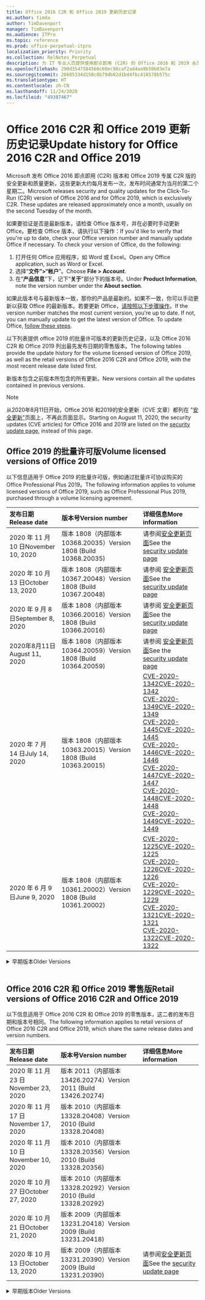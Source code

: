 ```yaml
---
title: Office 2016 C2R 和 Office 2019 更新历史记录
ms.author: timda
author: TimDavenport
manager: TimDavenport
ms.audience: ITPro
ms.topic: reference
ms.prod: office-perpetual-itpro
localization_priority: Priority
ms.collection: RelNotes_Perpetual
description: 为 IT 专业人员提供使用即点即用 (C2R) 的 Office 2016 和 2019 永久版本的更新历史记录
ms.openlocfilehash: 290d3547584560c60ec98caf2ad4aa9b50b03e7a
ms.sourcegitcommit: 20605334d158c0b79db02d1bd4fbc418578b575c
ms.translationtype: HT
ms.contentlocale: zh-CN
ms.lasthandoff: 11/24/2020
ms.locfileid: "49387467"
---
```

# <a name="update-history-for-office-2016-c2r-and-office-2019"></a><span data-ttu-id="a9b3b-103">Office 2016 C2R 和 Office 2019 更新历史记录</span><span class="sxs-lookup"><span data-stu-id="a9b3b-103">Update history for Office 2016 C2R and Office 2019</span></span>

<span data-ttu-id="a9b3b-p101">Microsoft 发布 Office 2016 即点即用 (C2R) 版本和 Office 2019 专属 C2R 版的安全更新和质量更新。这些更新大约每月发布一次，发布时间通常为当月的第二个星期二。</span><span class="sxs-lookup"><span data-stu-id="a9b3b-p101">Microsoft releases security and quality updates for the Click-To-Run (C2R) version of Office 2016 and for Office 2019, which is exclusively C2R. These updates are released approximately once a month, usually on the second Tuesday of the month.</span></span>

<span data-ttu-id="a9b3b-p102">如果要验证是否是最新版本，请检查 Office 版本号，并在必要时手动更新 Office。要检查 Office 版本，请执行以下操作：</span><span class="sxs-lookup"><span data-stu-id="a9b3b-p102">If you'd like to verify that you're up to date, check your Office version number and manually update Office if necessary. To check your version of Office, do the following:</span></span>

  1.    <span data-ttu-id="a9b3b-108">打开任何 Office 应用程序，如 Word 或 Excel。</span><span class="sxs-lookup"><span data-stu-id="a9b3b-108">Open any Office application, such as Word or Excel.</span></span>
  2.    <span data-ttu-id="a9b3b-109">选择“**文件”>“帐户**”。</span><span class="sxs-lookup"><span data-stu-id="a9b3b-109">Choose **File > Account**.</span></span>
  3.    <span data-ttu-id="a9b3b-110">在“**产品信息**”下，记下“**关于**”部分下的版本号。</span><span class="sxs-lookup"><span data-stu-id="a9b3b-110">Under **Product Information**, note the version number under the **About section**.</span></span>

<span data-ttu-id="a9b3b-p103">如果此版本号与最新版本一致，那你的产品是最新的。如果不一致，你可以手动更新以获取 Office 的最新版本。若要更新 Office，[请按照以下步骤操作](https://support.office.com/article/2ab296f3-7f03-43a2-8e50-46de917611c5)。</span><span class="sxs-lookup"><span data-stu-id="a9b3b-p103">If the version number matches the most current version, you're up to date. If not, you can manually update to get the latest version of Office. To update Office, [follow these steps](https://support.office.com/article/2ab296f3-7f03-43a2-8e50-46de917611c5).</span></span>


<span data-ttu-id="a9b3b-114">以下列表提供 office 2019 的批量许可版本的更新历史记录，以及 Office 2016 C2R 和 Office 2019 列出最先发布日期的零售版本。</span><span class="sxs-lookup"><span data-stu-id="a9b3b-114">The following tables provide the update history for the volume licensed version of Office 2019, as well as the retail versions of Office 2016 C2R and Office 2019, with the most recent release date listed first.</span></span>

<span data-ttu-id="a9b3b-115">新版本包含之前版本所包含的所有更新。</span><span class="sxs-lookup"><span data-stu-id="a9b3b-115">New versions contain all the updates contained in previous versions.</span></span>


 > [!NOTE]
> <span data-ttu-id="a9b3b-116">从2020年8月11日开始，Office 2016 和2019的安全更新（CVE 文章）都列在 "[安全更新"](https://docs.microsoft.com/officeupdates/microsoft365-apps-security-updates)页面上，不再此页面显示。</span><span class="sxs-lookup"><span data-stu-id="a9b3b-116">Starting on August 11, 2020, the security updates (CVE articles) for Office 2016 and 2019 are listed on the [security update page](https://docs.microsoft.com/officeupdates/microsoft365-apps-security-updates), instead of this page.</span></span> 


## <a name="volume-licensed-versions-of-office-2019"></a><span data-ttu-id="a9b3b-117">Office 2019 的批量许可版</span><span class="sxs-lookup"><span data-stu-id="a9b3b-117">Volume licensed versions of Office 2019</span></span>
<span data-ttu-id="a9b3b-118">以下信息适用于 Office 2019 的批量许可版，例如通过批量许可协议购买的 Office Professional Plus 2019。</span><span class="sxs-lookup"><span data-stu-id="a9b3b-118">The following information applies to volume licensed versions of Office 2019, such as Office Professional Plus 2019, purchased through a volume licensing agreement.</span></span>

[//]: # (请勿删除批量许可表开头)


|<span data-ttu-id="a9b3b-120">**发布日期**</span><span class="sxs-lookup"><span data-stu-id="a9b3b-120">**Release date**</span></span>|<span data-ttu-id="a9b3b-121">**版本号**</span><span class="sxs-lookup"><span data-stu-id="a9b3b-121">**Version number**</span></span>|<span data-ttu-id="a9b3b-122">**详细信息**</span><span class="sxs-lookup"><span data-stu-id="a9b3b-122">**More information**</span></span>|
|:-----|:-----|:-----|
|<span data-ttu-id="a9b3b-123">2020 年 11 月 10 日</span><span class="sxs-lookup"><span data-stu-id="a9b3b-123">November 10, 2020</span></span>|<span data-ttu-id="a9b3b-124">版本 1808（内部版本 10368.20035）</span><span class="sxs-lookup"><span data-stu-id="a9b3b-124">Version 1808 (Build 10368.20035)</span></span>| <span data-ttu-id="a9b3b-125">请参阅[安全更新页面](https://docs.microsoft.com/officeupdates/microsoft365-apps-security-updates)</span><span class="sxs-lookup"><span data-stu-id="a9b3b-125">See the [security update page](https://docs.microsoft.com/officeupdates/microsoft365-apps-security-updates)</span></span> |
|<span data-ttu-id="a9b3b-126">2020 年 10 月 13 日</span><span class="sxs-lookup"><span data-stu-id="a9b3b-126">October 13, 2020</span></span>|<span data-ttu-id="a9b3b-127">版本 1808（内部版本 10367.20048）</span><span class="sxs-lookup"><span data-stu-id="a9b3b-127">Version 1808 (Build 10367.20048)</span></span>|<span data-ttu-id="a9b3b-128">请参阅 [安全更新页面](https://docs.microsoft.com/officeupdates/microsoft365-apps-security-updates)</span><span class="sxs-lookup"><span data-stu-id="a9b3b-128">See the [security update page](https://docs.microsoft.com/officeupdates/microsoft365-apps-security-updates)</span></span>  |
|<span data-ttu-id="a9b3b-129">2020 年 9 月 8 日</span><span class="sxs-lookup"><span data-stu-id="a9b3b-129">September 8, 2020</span></span>|<span data-ttu-id="a9b3b-130">版本 1808（内部版本 10366.20016）</span><span class="sxs-lookup"><span data-stu-id="a9b3b-130">Version 1808 (Build 10366.20016)</span></span>|<span data-ttu-id="a9b3b-131">请参阅 [安全更新页面](https://docs.microsoft.com/officeupdates/microsoft365-apps-security-updates)</span><span class="sxs-lookup"><span data-stu-id="a9b3b-131">See the [security update page](https://docs.microsoft.com/officeupdates/microsoft365-apps-security-updates)</span></span> |
|<span data-ttu-id="a9b3b-132">2020年8月11日</span><span class="sxs-lookup"><span data-stu-id="a9b3b-132">August 11, 2020</span></span>|<span data-ttu-id="a9b3b-133">版本 1808（内部版本 10364.20059）</span><span class="sxs-lookup"><span data-stu-id="a9b3b-133">Version 1808 (Build 10364.20059)</span></span>|<span data-ttu-id="a9b3b-134">请参阅 [安全更新页面](https://docs.microsoft.com/officeupdates/microsoft365-apps-security-updates)</span><span class="sxs-lookup"><span data-stu-id="a9b3b-134">See the [security update page](https://docs.microsoft.com/officeupdates/microsoft365-apps-security-updates)</span></span> |
|<span data-ttu-id="a9b3b-135">2020 年 7 月 14 日</span><span class="sxs-lookup"><span data-stu-id="a9b3b-135">July 14, 2020</span></span>   |<span data-ttu-id="a9b3b-136">版本 1808（内部版本 10363.20015）</span><span class="sxs-lookup"><span data-stu-id="a9b3b-136">Version 1808 (Build 10363.20015)</span></span>  |[<span data-ttu-id="a9b3b-137">CVE-2020-1342</span><span class="sxs-lookup"><span data-stu-id="a9b3b-137">CVE-2020-1342</span></span>](https://portal.msrc.microsoft.com/en-US/security-guidance/advisory/CVE-2020-1342) <br/>[<span data-ttu-id="a9b3b-138">CVE-2020-1349</span><span class="sxs-lookup"><span data-stu-id="a9b3b-138">CVE-2020-1349</span></span>](https://portal.msrc.microsoft.com/en-US/security-guidance/advisory/CVE-2020-1349) <br/>[<span data-ttu-id="a9b3b-139">CVE-2020-1445</span><span class="sxs-lookup"><span data-stu-id="a9b3b-139">CVE-2020-1445</span></span>](https://portal.msrc.microsoft.com/en-US/security-guidance/advisory/CVE-2020-1445) <br/>[<span data-ttu-id="a9b3b-140">CVE-2020-1446</span><span class="sxs-lookup"><span data-stu-id="a9b3b-140">CVE-2020-1446</span></span>](https://portal.msrc.microsoft.com/en-US/security-guidance/advisory/CVE-2020-1446) <br/>[<span data-ttu-id="a9b3b-141">CVE-2020-1447</span><span class="sxs-lookup"><span data-stu-id="a9b3b-141">CVE-2020-1447</span></span>](https://portal.msrc.microsoft.com/en-US/security-guidance/advisory/CVE-2020-1447) <br/>[<span data-ttu-id="a9b3b-142">CVE-2020-1448</span><span class="sxs-lookup"><span data-stu-id="a9b3b-142">CVE-2020-1448</span></span>](https://portal.msrc.microsoft.com/en-US/security-guidance/advisory/CVE-2020-1448) <br/>[<span data-ttu-id="a9b3b-143">CVE-2020-1449</span><span class="sxs-lookup"><span data-stu-id="a9b3b-143">CVE-2020-1449</span></span>](https://portal.msrc.microsoft.com/en-US/security-guidance/advisory/CVE-2020-1449) <br/>|
|<span data-ttu-id="a9b3b-144">2020 年 6 月 9 日</span><span class="sxs-lookup"><span data-stu-id="a9b3b-144">June 9, 2020</span></span>   |<span data-ttu-id="a9b3b-145">版本 1808（内部版本 10361.20002）</span><span class="sxs-lookup"><span data-stu-id="a9b3b-145">Version 1808 (Build 10361.20002)</span></span>  |[<span data-ttu-id="a9b3b-146">CVE-2020-1225</span><span class="sxs-lookup"><span data-stu-id="a9b3b-146">CVE-2020-1225</span></span>](https://portal.msrc.microsoft.com/en-US/security-guidance/advisory/CVE-2020-1225) <br/> [<span data-ttu-id="a9b3b-147">CVE-2020-1226</span><span class="sxs-lookup"><span data-stu-id="a9b3b-147">CVE-2020-1226</span></span>](https://portal.msrc.microsoft.com/en-US/security-guidance/advisory/CVE-2020-1226) <br/>[<span data-ttu-id="a9b3b-148">CVE-2020-1229</span><span class="sxs-lookup"><span data-stu-id="a9b3b-148">CVE-2020-1229</span></span>](https://portal.msrc.microsoft.com/en-US/security-guidance/advisory/CVE-2020-1229) <br/>[<span data-ttu-id="a9b3b-149">CVE-2020-1321</span><span class="sxs-lookup"><span data-stu-id="a9b3b-149">CVE-2020-1321</span></span>](https://portal.msrc.microsoft.com/en-US/security-guidance/advisory/CVE-2020-1321) <br/>[<span data-ttu-id="a9b3b-150">CVE-2020-1322</span><span class="sxs-lookup"><span data-stu-id="a9b3b-150">CVE-2020-1322</span></span>](https://portal.msrc.microsoft.com/en-US/security-guidance/advisory/CVE-2020-1322) <br/>|


[//]: # (请勿删除批量许可表结尾)

<details>
<summary><span data-ttu-id="a9b3b-152">早期版本</span><span class="sxs-lookup"><span data-stu-id="a9b3b-152">Older Versions</span></span></summary>
 

[//]: # (请勿删除批量许可旧表开头)


|<span data-ttu-id="a9b3b-154">**发布日期**</span><span class="sxs-lookup"><span data-stu-id="a9b3b-154">**Release date**</span></span>|<span data-ttu-id="a9b3b-155">**版本号**</span><span class="sxs-lookup"><span data-stu-id="a9b3b-155">**Version number**</span></span>|<span data-ttu-id="a9b3b-156">**详细信息**</span><span class="sxs-lookup"><span data-stu-id="a9b3b-156">**More information**</span></span>|
|:-----|:-----|:-----|
|<span data-ttu-id="a9b3b-157">2020 年 5 月12 日</span><span class="sxs-lookup"><span data-stu-id="a9b3b-157">May 12, 2020</span></span>   |<span data-ttu-id="a9b3b-158">版本 1808（内部版本 10359.20023）</span><span class="sxs-lookup"><span data-stu-id="a9b3b-158">Version 1808 (Build 10359.20023)</span></span>  |[<span data-ttu-id="a9b3b-159">CVE-2020-0901</span><span class="sxs-lookup"><span data-stu-id="a9b3b-159">CVE-2020-0901</span></span>](https://portal.msrc.microsoft.com/en-US/security-guidance/advisory/CVE-2020-0901) <br/> |
|<span data-ttu-id="a9b3b-160">2020 年 4 月 14 日</span><span class="sxs-lookup"><span data-stu-id="a9b3b-160">April 14, 2020</span></span>   |<span data-ttu-id="a9b3b-161">版本 1808 （内部版本 10358.20061）</span><span class="sxs-lookup"><span data-stu-id="a9b3b-161">Version 1808 (Build 10358.20061)</span></span>  |[<span data-ttu-id="a9b3b-162">CVE-2020-0760</span><span class="sxs-lookup"><span data-stu-id="a9b3b-162">CVE-2020-0760</span></span>](https://portal.msrc.microsoft.com/en-US/security-guidance/advisory/CVE-2020-0760) <br/> [<span data-ttu-id="a9b3b-163">CVE-2020-0906</span><span class="sxs-lookup"><span data-stu-id="a9b3b-163">CVE-2020-0906</span></span>](https://portal.msrc.microsoft.com/en-US/security-guidance/advisory/CVE-2020-0906) <br/> [<span data-ttu-id="a9b3b-164">CVE-2020-0961</span><span class="sxs-lookup"><span data-stu-id="a9b3b-164">CVE-2020-0961</span></span>](https://portal.msrc.microsoft.com/en-US/security-guidance/advisory/CVE-2020-0961) <br/> [<span data-ttu-id="a9b3b-165">CVE-2020-0980</span><span class="sxs-lookup"><span data-stu-id="a9b3b-165">CVE-2020-0980</span></span>](https://portal.msrc.microsoft.com/en-US/security-guidance/advisory/CVE-2020-0980) <br/>[<span data-ttu-id="a9b3b-166">CVE-2020-0991</span><span class="sxs-lookup"><span data-stu-id="a9b3b-166">CVE-2020-0991</span></span>](https://portal.msrc.microsoft.com/en-US/security-guidance/advisory/CVE-2020-0991) <br/> |
|<span data-ttu-id="a9b3b-167">2020 年 3 月 10 日</span><span class="sxs-lookup"><span data-stu-id="a9b3b-167">March 10, 2020</span></span>   |<span data-ttu-id="a9b3b-168">版本 1808（内部版本 10357.20081）</span><span class="sxs-lookup"><span data-stu-id="a9b3b-168">Version 1808 (Build 10357.20081)</span></span>  |[<span data-ttu-id="a9b3b-169">CVE-2020-0850</span><span class="sxs-lookup"><span data-stu-id="a9b3b-169">CVE-2020-0850</span></span>](https://portal.msrc.microsoft.com/en-US/security-guidance/advisory/CVE-2020-0850) <br/> [<span data-ttu-id="a9b3b-170">CVE-2020-0852</span><span class="sxs-lookup"><span data-stu-id="a9b3b-170">CVE-2020-0852</span></span>](https://portal.msrc.microsoft.com/en-US/security-guidance/advisory/CVE-2020-0852) <br/> [<span data-ttu-id="a9b3b-171">CVE-2020-0892</span><span class="sxs-lookup"><span data-stu-id="a9b3b-171">CVE-2020-0892</span></span>](https://portal.msrc.microsoft.com/en-US/security-guidance/advisory/CVE-2020-0892) <br/>  |
|<span data-ttu-id="a9b3b-172">2020 年 2 月 11 日</span><span class="sxs-lookup"><span data-stu-id="a9b3b-172">February 11, 2020</span></span>   |<span data-ttu-id="a9b3b-173">版本 1808（内部版本 10356.20006）</span><span class="sxs-lookup"><span data-stu-id="a9b3b-173">Version 1808 (Build 10356.20006)</span></span>  |[<span data-ttu-id="a9b3b-174">CVE-2020-0696</span><span class="sxs-lookup"><span data-stu-id="a9b3b-174">CVE-2020-0696</span></span>](https://portal.msrc.microsoft.com/en-us/security-guidance/advisory/CVE-2020-0696) <br/> [<span data-ttu-id="a9b3b-175">CVE-2020-0759</span><span class="sxs-lookup"><span data-stu-id="a9b3b-175">CVE-2020-0759</span></span>](https://portal.msrc.microsoft.com/en-US/security-guidance/advisory/CVE-2020-0759) <br/>  |


[//]: # (请勿删除批量许可旧表结尾)

</details>


<br/>

## <a name="retail-versions-of-office-2016-c2r-and-office-2019"></a><span data-ttu-id="a9b3b-177">Office 2016 C2R 和 Office 2019 零售版</span><span class="sxs-lookup"><span data-stu-id="a9b3b-177">Retail versions of Office 2016 C2R and Office 2019</span></span>
<span data-ttu-id="a9b3b-178">以下信息适用于 Office 2016 C2R 和 Office 2019 的零售版本，这二者的发布日期和版本号相同。</span><span class="sxs-lookup"><span data-stu-id="a9b3b-178">The following information applies to retail versions of Office 2016 C2R and Office 2019, which share the same release dates and version numbers.</span></span>

[//]: # (请勿删除零售表开头)


|<span data-ttu-id="a9b3b-180">**发布日期**</span><span class="sxs-lookup"><span data-stu-id="a9b3b-180">**Release date**</span></span>|<span data-ttu-id="a9b3b-181">**版本号**</span><span class="sxs-lookup"><span data-stu-id="a9b3b-181">**Version number**</span></span>|<span data-ttu-id="a9b3b-182">**详细信息**</span><span class="sxs-lookup"><span data-stu-id="a9b3b-182">**More information**</span></span>|
|:-----|:-----|:-----|
|<span data-ttu-id="a9b3b-183">2020 年 11 月 23 日</span><span class="sxs-lookup"><span data-stu-id="a9b3b-183">November 23, 2020</span></span>|<span data-ttu-id="a9b3b-184">版本 2011（内部版本13426.20274）</span><span class="sxs-lookup"><span data-stu-id="a9b3b-184">Version 2011 (Build 13426.20274)</span></span>| |
|<span data-ttu-id="a9b3b-185">2020 年 11 月 17 日</span><span class="sxs-lookup"><span data-stu-id="a9b3b-185">November 17, 2020</span></span>|<span data-ttu-id="a9b3b-186">版本 2010（内部版本 13328.20408）</span><span class="sxs-lookup"><span data-stu-id="a9b3b-186">Version 2010 (Build 13328.20408)</span></span>| |
|<span data-ttu-id="a9b3b-187">2020 年 11 月 10 日</span><span class="sxs-lookup"><span data-stu-id="a9b3b-187">November 10, 2020</span></span>|<span data-ttu-id="a9b3b-188">版本 2010（内部版本 13328.20356）</span><span class="sxs-lookup"><span data-stu-id="a9b3b-188">Version 2010 (Build 13328.20356)</span></span>| |
|<span data-ttu-id="a9b3b-189">2020 年 10 月 27 日</span><span class="sxs-lookup"><span data-stu-id="a9b3b-189">October 27, 2020</span></span>|<span data-ttu-id="a9b3b-190">版本 2010（内部版本 13328.20292）</span><span class="sxs-lookup"><span data-stu-id="a9b3b-190">Version 2010 (Build 13328.20292)</span></span>| |
|<span data-ttu-id="a9b3b-191">2020 年 10 月 21 日</span><span class="sxs-lookup"><span data-stu-id="a9b3b-191">October 21, 2020</span></span>|<span data-ttu-id="a9b3b-192">版本 2009（内部版本 13231.20418）</span><span class="sxs-lookup"><span data-stu-id="a9b3b-192">Version 2009 (Build 13231.20418)</span></span>| |
|<span data-ttu-id="a9b3b-193">2020 年 10 月 13 日</span><span class="sxs-lookup"><span data-stu-id="a9b3b-193">October 13, 2020</span></span>|<span data-ttu-id="a9b3b-194">版本 2009（内部版本 13231.20390）</span><span class="sxs-lookup"><span data-stu-id="a9b3b-194">Version 2009 (Build 13231.20390)</span></span>|<span data-ttu-id="a9b3b-195">请参阅[安全更新页面](https://docs.microsoft.com/officeupdates/microsoft365-apps-security-updates)</span><span class="sxs-lookup"><span data-stu-id="a9b3b-195">See the [security update page](https://docs.microsoft.com/officeupdates/microsoft365-apps-security-updates)</span></span>  |


[//]: # (请勿删除零售表结尾)

<details>
<summary><span data-ttu-id="a9b3b-197">早期版本</span><span class="sxs-lookup"><span data-stu-id="a9b3b-197">Older Versions</span></span></summary>
 

[//]: # (请勿删除零售旧表开头)


|<span data-ttu-id="a9b3b-199">**发布日期**</span><span class="sxs-lookup"><span data-stu-id="a9b3b-199">**Release date**</span></span>|<span data-ttu-id="a9b3b-200">**版本号**</span><span class="sxs-lookup"><span data-stu-id="a9b3b-200">**Version number**</span></span>|<span data-ttu-id="a9b3b-201">**详细信息**</span><span class="sxs-lookup"><span data-stu-id="a9b3b-201">**More information**</span></span>|
|:-----|:-----|:-----|
|<span data-ttu-id="a9b3b-202">2020 年 10 月 8 日</span><span class="sxs-lookup"><span data-stu-id="a9b3b-202">October 8, 2020</span></span>|<span data-ttu-id="a9b3b-203">版本 2009 (内部版本 13231.20368)</span><span class="sxs-lookup"><span data-stu-id="a9b3b-203">Version 2009 (Build 13231.20368)</span></span>| |
|<span data-ttu-id="a9b3b-204">2020 年 9 月 28 日</span><span class="sxs-lookup"><span data-stu-id="a9b3b-204">September 28, 2020</span></span>|<span data-ttu-id="a9b3b-205">版本 2009（内部版本 13231.20262）</span><span class="sxs-lookup"><span data-stu-id="a9b3b-205">Version 2009 (Build 13231.20262)</span></span>| |
|<span data-ttu-id="a9b3b-206">2020 年 9 月 22 日</span><span class="sxs-lookup"><span data-stu-id="a9b3b-206">September 22, 2020</span></span>|<span data-ttu-id="a9b3b-207">版本 2008（内部版本 13127.20508）</span><span class="sxs-lookup"><span data-stu-id="a9b3b-207">Version 2008 (Build 13127.20508)</span></span>| |
|<span data-ttu-id="a9b3b-208">2020 年 9 月9 日</span><span class="sxs-lookup"><span data-stu-id="a9b3b-208">September 9, 2020</span></span>|<span data-ttu-id="a9b3b-209">版本 2008（内部版本 13127.20408）</span><span class="sxs-lookup"><span data-stu-id="a9b3b-209">Version 2008 (Build 13127.20408)</span></span>|<span data-ttu-id="a9b3b-210">请参阅 [安全更新页面](https://docs.microsoft.com/officeupdates/microsoft365-apps-security-updates)</span><span class="sxs-lookup"><span data-stu-id="a9b3b-210">See the [security update page](https://docs.microsoft.com/officeupdates/microsoft365-apps-security-updates)</span></span> |
|<span data-ttu-id="a9b3b-211">2020 年 8 月 31 日</span><span class="sxs-lookup"><span data-stu-id="a9b3b-211">August 31, 2020</span></span>|<span data-ttu-id="a9b3b-212">版本 2008（内部版本 13127.20296）</span><span class="sxs-lookup"><span data-stu-id="a9b3b-212">Version 2008 (Build 13127.20296)</span></span>| |
|<span data-ttu-id="a9b3b-213">2020 年 8 月 25 日</span><span class="sxs-lookup"><span data-stu-id="a9b3b-213">August 25, 2020</span></span>|<span data-ttu-id="a9b3b-214">版本 2007（内部版本 13029.20460）</span><span class="sxs-lookup"><span data-stu-id="a9b3b-214">Version 2007 (Build 13029.20460)</span></span>| |
|<span data-ttu-id="a9b3b-215">2020 年 8 月 11 日</span><span class="sxs-lookup"><span data-stu-id="a9b3b-215">August 11, 2020</span></span>|<span data-ttu-id="a9b3b-216">版本 2007（内部版本 13029.20344）</span><span class="sxs-lookup"><span data-stu-id="a9b3b-216">Version 2007 (Build 13029.20344)</span></span>|<span data-ttu-id="a9b3b-217">请参阅 [安全更新页面](https://docs.microsoft.com/officeupdates/microsoft365-apps-security-updates)</span><span class="sxs-lookup"><span data-stu-id="a9b3b-217">See the [security update page](https://docs.microsoft.com/officeupdates/microsoft365-apps-security-updates)</span></span> |
|<span data-ttu-id="a9b3b-218">2020 年 7 月 30 日</span><span class="sxs-lookup"><span data-stu-id="a9b3b-218">July 30, 2020</span></span>|<span data-ttu-id="a9b3b-219">版本 2007（内部版本 13029.20308）</span><span class="sxs-lookup"><span data-stu-id="a9b3b-219">Version 2007 (Build 13029.20308)</span></span>  |<span data-ttu-id="a9b3b-220">各种 Bug 和性能修补程序。</span><span class="sxs-lookup"><span data-stu-id="a9b3b-220">Various bug and performance fixes.</span></span>  <br/>  |
|<span data-ttu-id="a9b3b-221">2020 年 7 月 28 日</span><span class="sxs-lookup"><span data-stu-id="a9b3b-221">July 28, 2020</span></span>|<span data-ttu-id="a9b3b-222">版本 2006（内部版本 13001.20498）</span><span class="sxs-lookup"><span data-stu-id="a9b3b-222">Version 2006 (Build 13001.20498)</span></span>  |<span data-ttu-id="a9b3b-223">各种 Bug 和性能修补程序。</span><span class="sxs-lookup"><span data-stu-id="a9b3b-223">Various bug and performance fixes.</span></span>  <br/>  |
|<span data-ttu-id="a9b3b-224">2020 年 7 月 14 日</span><span class="sxs-lookup"><span data-stu-id="a9b3b-224">July 14, 2020</span></span>|<span data-ttu-id="a9b3b-225">版本 2006（内部版本 13001.20384）</span><span class="sxs-lookup"><span data-stu-id="a9b3b-225">Version 2006 (Build 13001.20384)</span></span>  |[<span data-ttu-id="a9b3b-226">CVE-2020-1342</span><span class="sxs-lookup"><span data-stu-id="a9b3b-226">CVE-2020-1342</span></span>](https://portal.msrc.microsoft.com/en-US/security-guidance/advisory/CVE-2020-1342) <br/>[<span data-ttu-id="a9b3b-227">CVE-2020-1349</span><span class="sxs-lookup"><span data-stu-id="a9b3b-227">CVE-2020-1349</span></span>](https://portal.msrc.microsoft.com/en-US/security-guidance/advisory/CVE-2020-1349) <br/>[<span data-ttu-id="a9b3b-228">CVE-2020-1445</span><span class="sxs-lookup"><span data-stu-id="a9b3b-228">CVE-2020-1445</span></span>](https://portal.msrc.microsoft.com/en-US/security-guidance/advisory/CVE-2020-1445) <br/>[<span data-ttu-id="a9b3b-229">CVE-2020-1446</span><span class="sxs-lookup"><span data-stu-id="a9b3b-229">CVE-2020-1446</span></span>](https://portal.msrc.microsoft.com/en-US/security-guidance/advisory/CVE-2020-1446) <br/>[<span data-ttu-id="a9b3b-230">CVE-2020-1447</span><span class="sxs-lookup"><span data-stu-id="a9b3b-230">CVE-2020-1447</span></span>](https://portal.msrc.microsoft.com/en-US/security-guidance/advisory/CVE-2020-1447) <br/>[<span data-ttu-id="a9b3b-231">CVE-2020-1449</span><span class="sxs-lookup"><span data-stu-id="a9b3b-231">CVE-2020-1449</span></span>](https://portal.msrc.microsoft.com/en-US/security-guidance/advisory/CVE-2020-1449) <br/>[<span data-ttu-id="a9b3b-232">CVE-2020-1458</span><span class="sxs-lookup"><span data-stu-id="a9b3b-232">CVE-2020-1458</span></span>](https://portal.msrc.microsoft.com/en-US/security-guidance/advisory/CVE-2020-1458) <br/>|
|<span data-ttu-id="a9b3b-233">2020 年 6 月 30 日</span><span class="sxs-lookup"><span data-stu-id="a9b3b-233">June 30, 2020</span></span>|<span data-ttu-id="a9b3b-234">版本 2006（内部版本 13001.20266）</span><span class="sxs-lookup"><span data-stu-id="a9b3b-234">Version 2006 (Build 13001.20266)</span></span>  |<span data-ttu-id="a9b3b-235">各种 Bug 和性能修补程序。</span><span class="sxs-lookup"><span data-stu-id="a9b3b-235">Various bug and performance fixes.</span></span>  <br/>  |
|<span data-ttu-id="a9b3b-236">2020 年 6 月 24 日</span><span class="sxs-lookup"><span data-stu-id="a9b3b-236">June 24, 2020</span></span>|<span data-ttu-id="a9b3b-237">版本 2005（内部版本 12827.20470）</span><span class="sxs-lookup"><span data-stu-id="a9b3b-237">Version 2005 (Build 12827.20470)</span></span>  |<span data-ttu-id="a9b3b-238">各种 Bug 和性能修补程序。</span><span class="sxs-lookup"><span data-stu-id="a9b3b-238">Various bug and performance fixes.</span></span>  <br/>  |
|<span data-ttu-id="a9b3b-239">2020 年 6 月 9 日</span><span class="sxs-lookup"><span data-stu-id="a9b3b-239">June 9, 2020</span></span>|<span data-ttu-id="a9b3b-240">版本 2005（内部版本 12827.20336）</span><span class="sxs-lookup"><span data-stu-id="a9b3b-240">Version 2005 (Build 12827.20336)</span></span>  |[<span data-ttu-id="a9b3b-241">CVE-2020-1225</span><span class="sxs-lookup"><span data-stu-id="a9b3b-241">CVE-2020-1225</span></span>](https://portal.msrc.microsoft.com/en-US/security-guidance/advisory/CVE-2020-1225)  <br/> [<span data-ttu-id="a9b3b-242">CVE-2020-1226</span><span class="sxs-lookup"><span data-stu-id="a9b3b-242">CVE-2020-1226</span></span>](https://portal.msrc.microsoft.com/en-US/security-guidance/advisory/CVE-2020-1226)  <br/> [<span data-ttu-id="a9b3b-243">CVE-2020-1229</span><span class="sxs-lookup"><span data-stu-id="a9b3b-243">CVE-2020-1229</span></span>](https://portal.msrc.microsoft.com/en-US/security-guidance/advisory/CVE-2020-1229)  <br/> [<span data-ttu-id="a9b3b-244">CVE-2020-1321</span><span class="sxs-lookup"><span data-stu-id="a9b3b-244">CVE-2020-1321</span></span>](https://portal.msrc.microsoft.com/en-US/security-guidance/advisory/CVE-2020-1321)  <br/> [<span data-ttu-id="a9b3b-245">CVE-2020-1322</span><span class="sxs-lookup"><span data-stu-id="a9b3b-245">CVE-2020-1322</span></span>](https://portal.msrc.microsoft.com/en-US/security-guidance/advisory/CVE-2020-1322)  <br/>|
|<span data-ttu-id="a9b3b-246">2020 年 6 月 2 日</span><span class="sxs-lookup"><span data-stu-id="a9b3b-246">June 2, 2020</span></span>|<span data-ttu-id="a9b3b-247">版本 2005（内部版本 12827.20268）</span><span class="sxs-lookup"><span data-stu-id="a9b3b-247">Version 2005 (Build 12827.20268)</span></span>  |<span data-ttu-id="a9b3b-248">各种 Bug 和性能修补程序。</span><span class="sxs-lookup"><span data-stu-id="a9b3b-248">Various bug and performance fixes.</span></span>  <br/>  |
|<span data-ttu-id="a9b3b-249">2020 年 5 月 21 日</span><span class="sxs-lookup"><span data-stu-id="a9b3b-249">May 21, 2020</span></span>|<span data-ttu-id="a9b3b-250">版本 2004（内部版本 12730.20352）</span><span class="sxs-lookup"><span data-stu-id="a9b3b-250">Version 2004 (Build 12730.20352)</span></span>  |<span data-ttu-id="a9b3b-251">各种 Bug 和性能修补程序。</span><span class="sxs-lookup"><span data-stu-id="a9b3b-251">Various bug and performance fixes.</span></span>  <br/>  |
|<span data-ttu-id="a9b3b-252">2020 年 5 月12 日</span><span class="sxs-lookup"><span data-stu-id="a9b3b-252">May 12, 2020</span></span>|<span data-ttu-id="a9b3b-253">版本 2004（内部版本 12730.20270）</span><span class="sxs-lookup"><span data-stu-id="a9b3b-253">Version 2004 (Build 12730.20270)</span></span>  |[<span data-ttu-id="a9b3b-254">CVE-2020-0901</span><span class="sxs-lookup"><span data-stu-id="a9b3b-254">CVE-2020-0901</span></span>](https://portal.msrc.microsoft.com/en-US/security-guidance/advisory/CVE-2020-0901)  <br/>  |
|<span data-ttu-id="a9b3b-255">2020 年 5 月 4 日</span><span class="sxs-lookup"><span data-stu-id="a9b3b-255">May 4, 2020</span></span>|<span data-ttu-id="a9b3b-256">版本 2004（内部版本 12730.20250）</span><span class="sxs-lookup"><span data-stu-id="a9b3b-256">Version 2004 (Build 12730.20250)</span></span>  |[<span data-ttu-id="a9b3b-257">链接</span><span class="sxs-lookup"><span data-stu-id="a9b3b-257">Link</span></span>](https://support.microsoft.com/office/excel-word-powerpoint-file-becomes-corrupt-when-opening-a-file-that-contains-a-vba-project-or-after-enabling-a-macro-in-an-open-file-ad6ee6ca-db23-4614-a403-282821eb99f6?ui=en-us&rs=en-us&ad=us)<br/>  |
|<span data-ttu-id="a9b3b-258">2020 年 4 月 29 日</span><span class="sxs-lookup"><span data-stu-id="a9b3b-258">April 29, 2020</span></span>|<span data-ttu-id="a9b3b-259">版本 2004 （内部版本 12730.20236）</span><span class="sxs-lookup"><span data-stu-id="a9b3b-259">Version 2004 (Build 12730.20236)</span></span>  |<span data-ttu-id="a9b3b-260">各种 Bug 和性能修补程序。</span><span class="sxs-lookup"><span data-stu-id="a9b3b-260">Various bug and performance fixes.</span></span> <br/>  |
|<span data-ttu-id="a9b3b-261">2020 年 4 月 15 日</span><span class="sxs-lookup"><span data-stu-id="a9b3b-261">April 15, 2020</span></span>|<span data-ttu-id="a9b3b-262">版本 2003 （内部版本 12624.20466）</span><span class="sxs-lookup"><span data-stu-id="a9b3b-262">Version 2003 (Build 12624.20466)</span></span>  |<span data-ttu-id="a9b3b-263">各种 Bug 和性能修补程序。</span><span class="sxs-lookup"><span data-stu-id="a9b3b-263">Various bug and performance fixes.</span></span> <br/>  |
|<span data-ttu-id="a9b3b-264">2020 年 4 月 14 日</span><span class="sxs-lookup"><span data-stu-id="a9b3b-264">April 14, 2020</span></span>|<span data-ttu-id="a9b3b-265">版本 2003（内部版本 12624.20442）</span><span class="sxs-lookup"><span data-stu-id="a9b3b-265">Version 2003 (Build 12624.20442)</span></span>  |[<span data-ttu-id="a9b3b-266">CVE-2020-0760</span><span class="sxs-lookup"><span data-stu-id="a9b3b-266">CVE-2020-0760</span></span>](https://portal.msrc.microsoft.com/en-US/security-guidance/advisory/CVE-2020-0760) <br/> [<span data-ttu-id="a9b3b-267">CVE-2020-0906</span><span class="sxs-lookup"><span data-stu-id="a9b3b-267">CVE-2020-0906</span></span>](https://portal.msrc.microsoft.com/en-US/security-guidance/advisory/CVE-2020-0906) <br/> [<span data-ttu-id="a9b3b-268">CVE-2020-0961</span><span class="sxs-lookup"><span data-stu-id="a9b3b-268">CVE-2020-0961</span></span>](https://portal.msrc.microsoft.com/en-US/security-guidance/advisory/CVE-2020-0961) <br/> [<span data-ttu-id="a9b3b-269">CVE-2020-0979</span><span class="sxs-lookup"><span data-stu-id="a9b3b-269">CVE-2020-0979</span></span>](https://portal.msrc.microsoft.com/en-US/security-guidance/advisory/CVE-2020-0979) <br/> [<span data-ttu-id="a9b3b-270">CVE-2020-0980</span><span class="sxs-lookup"><span data-stu-id="a9b3b-270">CVE-2020-0980</span></span>](https://portal.msrc.microsoft.com/en-US/security-guidance/advisory/CVE-2020-0980) <br/>[<span data-ttu-id="a9b3b-271">CVE-2020-0991</span><span class="sxs-lookup"><span data-stu-id="a9b3b-271">CVE-2020-0991</span></span>](https://portal.msrc.microsoft.com/en-US/security-guidance/advisory/CVE-2020-0991) <br/> |
|<span data-ttu-id="a9b3b-272">2020 年 3 月 31 日</span><span class="sxs-lookup"><span data-stu-id="a9b3b-272">March 31, 2020</span></span>|<span data-ttu-id="a9b3b-273">版本 2003（内部版本 12624.20382）</span><span class="sxs-lookup"><span data-stu-id="a9b3b-273">Version 2003 (Build 12624.20382)</span></span>  |<span data-ttu-id="a9b3b-274">各种 Bug 和性能修补程序。</span><span class="sxs-lookup"><span data-stu-id="a9b3b-274">Various bug and performance fixes.</span></span> <br/>  |
|<span data-ttu-id="a9b3b-275">2020 年 3 月25 日</span><span class="sxs-lookup"><span data-stu-id="a9b3b-275">March 25, 2020</span></span>|<span data-ttu-id="a9b3b-276">版本 2003（内部版本 12624.20320）</span><span class="sxs-lookup"><span data-stu-id="a9b3b-276">Version 2003 (Build 12624.20320)</span></span>  |<span data-ttu-id="a9b3b-277">各种 Bug 和性能修补程序。</span><span class="sxs-lookup"><span data-stu-id="a9b3b-277">Various bug and performance fixes.</span></span> <br/>  |
|<span data-ttu-id="a9b3b-278">2020 年 3 月 10 日</span><span class="sxs-lookup"><span data-stu-id="a9b3b-278">March 10, 2020</span></span>|<span data-ttu-id="a9b3b-279">版本 2002（内部版本 12527.20278）</span><span class="sxs-lookup"><span data-stu-id="a9b3b-279">Version 2002 (Build 12527.20278)</span></span>  |[<span data-ttu-id="a9b3b-280">CVE-2020-0850</span><span class="sxs-lookup"><span data-stu-id="a9b3b-280">CVE-2020-0850</span></span>](https://portal.msrc.microsoft.com/en-US/security-guidance/advisory/CVE-2020-0850) <br/> [<span data-ttu-id="a9b3b-281">CVE-2020-0851</span><span class="sxs-lookup"><span data-stu-id="a9b3b-281">CVE-2020-0851</span></span>](https://portal.msrc.microsoft.com/en-US/security-guidance/advisory/CVE-2020-0851) <br/> [<span data-ttu-id="a9b3b-282">CVE-2020-0855</span><span class="sxs-lookup"><span data-stu-id="a9b3b-282">CVE-2020-0855</span></span>](https://portal.msrc.microsoft.com/en-US/security-guidance/advisory/CVE-2020-0855) <br/> [<span data-ttu-id="a9b3b-283">CVE-2020-0892</span><span class="sxs-lookup"><span data-stu-id="a9b3b-283">CVE-2020-0892</span></span>](https://portal.msrc.microsoft.com/en-US/security-guidance/advisory/CVE-2020-0892) <br/>  |
|<span data-ttu-id="a9b3b-284">2020 年 3 月 1 日</span><span class="sxs-lookup"><span data-stu-id="a9b3b-284">March 1, 2020</span></span>   |<span data-ttu-id="a9b3b-285">版本 2002（内部版本 12527.20242）</span><span class="sxs-lookup"><span data-stu-id="a9b3b-285">Version 2002 (Build 12527.20242)</span></span>  |<span data-ttu-id="a9b3b-286">解决了导致第三方应用程序无法从 Outlook 发送电子邮件的问题。</span><span class="sxs-lookup"><span data-stu-id="a9b3b-286">Addresses an issue that caused third party applications to be unable to send email from Outlook.</span></span> <br/>  |


[//]: # (请勿删除零售旧表结尾)


</details>






